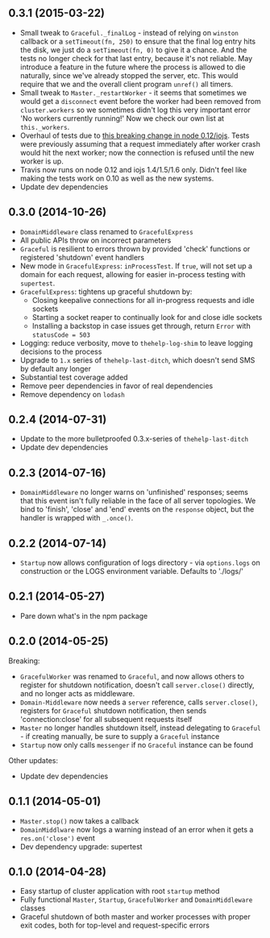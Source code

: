 ## 0.3.1 (2015-03-22)

* Small tweak to `Graceful._finalLog` - instead of relying on `winston` callback or a `setTimeout(fn, 250)` to ensure that the final log entry hits the disk, we just do a `setTimeout(fn, 0)` to give it a chance. And the tests no longer check for that last entry, because it's not reliable. May introduce a feature in the future where the process is allowed to die naturally, since we've already stopped the server, etc. This would require that we and the overall client program `unref()` all timers.
* Small tweak to `Master._restartWorker` - it seems that sometimes we would get a `disconnect` event before the worker had been removed from `cluster.workers` so we sometimes didn't log this very important error 'No workers currently running!' Now we check our own list at `this._workers`.
* Overhaul of tests due to [this breaking change in node 0.12/iojs](https://github.com/joyent/node/issues/10427). Tests were previously assuming that a request immediately after worker crash would hit the next worker; now the connection is refused until the new worker is up.
* Travis now runs on node 0.12 and iojs 1.4/1.5/1.6 only. Didn't feel like making the tests work on 0.10 as well as the new systems.
* Update dev dependencies

## 0.3.0 (2014-10-26)

* `DomainMiddleware` class renamed to `GracefulExpress`
* All public APIs throw on incorrect parameters
* `Graceful` is resilient to errors thrown by provided 'check' functions or registered 'shutdown' event handlers
* New mode in `GracefulExpress`: `inProcessTest`. If `true`, will not set up a domain for each request, allowing for easier in-process testing with `supertest`.
* `GracefulExpress`: tightens up graceful shutdown by:
  * Closing keepalive connections for all in-progress requests and idle sockets
  * Starting a socket reaper to continually look for and close idle sockets
  * Installing a backstop in case issues get through, return `Error` with `statusCode = 503`
* Logging: reduce verbosity, move to `thehelp-log-shim` to leave logging decisions to the process
* Upgrade to `1.x` series of `thehelp-last-ditch`, which doesn't send SMS by default any longer
* Substantial test coverage added
* Remove peer dependencies in favor of real dependencies
* Remove dependency on `lodash`

## 0.2.4 (2014-07-31)

* Update to the more bulletproofed 0.3.x-series of `thehelp-last-ditch`
* Update dev dependencies

## 0.2.3 (2014-07-16)

* `DomainMiddleware` no longer warns on 'unfinished' responses; seems that this event isn't fully reliable in the face of all server topologies. We bind to 'finish', 'close' and 'end' events on the `response` object, but the handler is wrapped with `_.once()`.

## 0.2.2 (2014-07-14)

* `Startup` now allows configuration of logs directory - via `options.logs` on construction or the LOGS environment variable. Defaults to './logs/'

## 0.2.1 (2014-05-27)

* Pare down what's in the npm package

## 0.2.0 (2014-05-25)

Breaking:

* `GracefulWorker` was renamed to `Graceful`, and now allows others to register for shutdown notification, doesn't call `server.close()` directly, and no longer acts as middleware.
* `Domain-Middleware` now needs a `server` reference, calls `server.close()`, registers for `Graceful` shutdown notification, then sends 'connection:close' for all subsequent requests itself
* `Master` no longer handles shutdown itself, instead delegating to `Graceful` - if creating manually, be sure to supply a `Graceful` instance
* `Startup` now only calls `messenger` if no `Graceful` instance can be found

Other updates:

* Update dev dependencies

## 0.1.1 (2014-05-01)

* `Master.stop()` now takes a callback
* `DomainMiddlware` now logs a warning instead of an error when it gets a `res.on('close')` event
* Dev dependency upgrade: supertest

## 0.1.0 (2014-04-28)

* Easy startup of cluster application with root `startup` method
* Fully functional `Master`, `Startup`, `GracefulWorker` and `DomainMiddleware` classes
* Graceful shutdown of both master and worker processes with proper exit codes, both for top-level and request-specific errors

